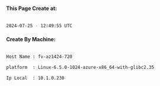 
   
#### This Page Create at:

```bash

2024-07-25 - 12:49:55 UTC

```

#### Create By Machine:

```bash

Host Name : fv-az1424-720

platform  : Linux-6.5.0-1024-azure-x86_64-with-glibc2.35

Ip Local  : 10.1.0.230

```

